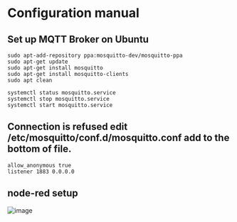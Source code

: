 # Configuration manual

## Set up MQTT Broker on Ubuntu
```code
sudo apt-add-repository ppa:mosquitto-dev/mosquitto-ppa
sudo apt-get update
sudo apt-get install mosquitto
sudo apt-get install mosquitto-clients
sudo apt clean

systemctl status mosquitto.service
systemctl stop mosquitto.service
systemctl start mosquitto.service

```

## Connection is refused edit /etc/mosquitto/conf.d/mosquitto.conf add to the bottom of file.

```
allow_anonymous true
listener 1883 0.0.0.0

```
## node-red setup
![image](https://user-images.githubusercontent.com/9034375/167426186-51403794-e509-4488-bf08-ed59074661d7.png)
